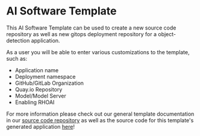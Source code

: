 # AI Software Template

This AI Software Template can be used to create a new source code repository as well as new gitops deployment repository for a object-detection application.

As a user you will be able to enter various customizations to the template, such as:

- Application name
- Deployment namespace
- GitHub/GitLab Organization
- Quay.io Repository
- Model/Model Server
- Enabling RHOAI


For more information please check out our general template documentation in our [source code repository](https://github.com/redhat-ai-dev/ai-lab-template) as well as the source code for this template's generated application [here](https://github.com/redhat-ai-dev/ai-lab-samples/tree/main/chatbot)!